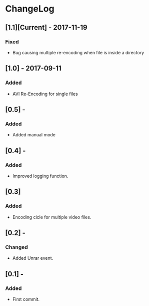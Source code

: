 # ChangeLog

## [1.1][Current] - 2017-11-19
### Fixed
- Bug causing multiple re-encoding when file
is inside a directory

## [1.0] - 2017-09-11
### Added
- AVI Re-Encoding for single files

## [0.5] -
### Added
- Added manual mode

## [0.4] -
### Added
- Improved logging function.

## [0.3]
### Added
- Encoding cicle for multiple video files.

## [0.2] -
### Changed
- Added Unrar event.

## [0.1] -
### Added
- First commit.


